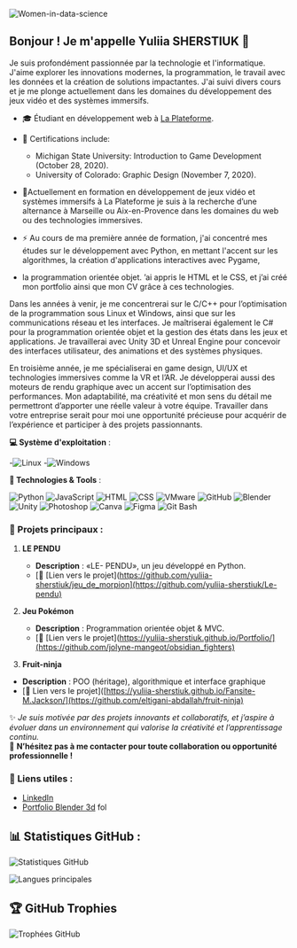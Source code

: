 
![Women-in-data-science](https://github.com/user-attachments/assets/f17da304-ac65-49a5-9cb5-2ade501be0ef)

## Bonjour ! Je m'appelle Yuliia SHERSTIUK  👋
Je suis profondément passionnée par la technologie et l'informatique. J'aime explorer les innovations modernes, la programmation, le travail avec les données et la création de solutions impactantes.
J'ai suivi divers cours et je me plonge actuellement dans les domaines du développement  des jeux vidéo et des systèmes immersifs. 


- 🎓 Étudiant en développement web à  [La Plateforme](https://laplateforme.io).
- 📜 Certifications include:
    * Michigan State University: Introduction to Game Development (October 28, 2020).
    * University of Colorado: Graphic Design (November 7, 2020).

- 🌟Actuellement en formation en développement de jeux vidéo et systèmes immersifs à La Plateforme je suis à la recherche d’une alternance à Marseille ou Aix-en-Provence dans les domaines du web ou des technologies immersives. 

- ⚡ Au cours de ma première année de formation, j'ai concentré mes études sur le développement avec Python, en mettant l'accent sur les algorithmes, la création d'applications interactives avec Pygame,
-  la programmation orientée objet. ’ai appris le HTML et le CSS, et j’ai créé mon portfolio ainsi que mon CV grâce à ces technologies.

Dans les années à venir, je me concentrerai sur le C/C++ pour l’optimisation de la programmation sous Linux et Windows, ainsi que sur les communications réseau et les interfaces. Je maîtriserai également le C# pour la programmation orientée objet et la gestion des états dans les jeux et applications. Je travaillerai avec Unity 3D et Unreal Engine pour concevoir des interfaces utilisateur, des animations et des systèmes physiques.

En troisième année, je me spécialiserai en game design, UI/UX et technologies immersives comme la VR et l’AR. Je développerai aussi des moteurs de rendu graphique avec un accent sur l’optimisation des performances. Mon adaptabilité, ma créativité et mon sens du détail me permettront d’apporter une réelle valeur à votre équipe. Travailler dans votre entreprise serait pour moi une opportunité précieuse pour acquérir de l’expérience et participer à des projets passionnants.




**💻 Système d'exploitation** :

-![Linux](https://img.shields.io/badge/OS-Linux-FCC624?style=flat-square&logo=linux&logoColor=black)
-![Windows](https://img.shields.io/badge/OS-Windows-0078D6?style=flat-square&logo=windows&logoColor=white)

**🔧 Technologies & Tools** :

![Python](https://img.shields.io/badge/Code-Python-3776AB?style=flat-square&logo=python&logoColor=white)
![JavaScript](https://img.shields.io/badge/Code-JavaScript-F7DF1E?style=flat-square&logo=javascript&logoColor=black)
![HTML](https://img.shields.io/badge/-HTML-orange?style=flat&logo=html5)
![CSS](https://img.shields.io/badge/-CSS-blue?style=flat&logo=css3)
![VMware](https://img.shields.io/badge/Virtualization-VMware-607078?style=flat-square&logo=vmware&logoColor=white)
![GitHub](https://img.shields.io/badge/Version%20Control-GitHub-181717?style=flat-square&logo=github&logoColor=white)
![Blender](https://img.shields.io/badge/3D-Blender-F5792A?style=flat-square&logo=blender&logoColor=white)
![Unity](https://img.shields.io/badge/Game%20Engine-Unity-000000?style=flat-square&logo=unity&logoColor=white)
![Photoshop](https://img.shields.io/badge/Design-Photoshop-31A8FF?style=flat-square&logo=adobe-photoshop&logoColor=white)
![Canva](https://img.shields.io/badge/Design-Canva-00C4CC?style=flat-square&logo=canva&logoColor=white)
![Figma](https://img.shields.io/badge/Design-Figma-F24E1E?style=flat-square&logo=figma&logoColor=white)
![Git Bash](https://img.shields.io/badge/Terminal-Git%20Bash-4EAA25?style=flat-square&logo=git&logoColor=white)


### 🚀 Projets principaux :
1. **LE PENDU** 
   - **Description** : «LE- PENDU», un jeu développé en Python.  
   - [🔗 [Lien vers le projet](https://github.com/yuliia-sherstiuk/jeu_de_morpion](https://github.com/yuliia-sherstiuk/Le-pendu)
       
2. **Jeu Pokémon**  
   - **Description** : Programmation orientée objet & MVC.  
   - [🔗 [Lien vers le projet](https://yuliia-sherstiuk.github.io/Portfolio/](https://github.com/jolyne-mangeot/obsidian_fighters)
     
  3. **Fruit-ninja**  
   - **Description** : POO (héritage), algorithmique et interface graphique 
   - [🔗 Lien vers le projet]([https://yuliia-sherstiuk.github.io/Fansite-M.Jackson/](https://github.com/eltigani-abdallah/fruit-ninja)


     
✨ _Je suis motivée par des projets innovants et collaboratifs, et j’aspire à évoluer dans un environnement qui valorise la créativité et l’apprentissage continu._  
🤝 **N’hésitez pas à me contacter pour toute collaboration ou opportunité professionnelle !**


### 🔗 Liens utiles :
- [LinkedIn](https://www.linkedin.com/in/%D1%8E%D0%BB%D0%B8%D1%8F-%D1%88%D0%B5%D1%80%D1%81%D1%82%D1%8E%D0%BA-bb45b3201/?trk=eml-email_network_conversations_01-header-0-profile_glimmer)
- [Portfolio Blender 3d](https://www.instagram.com/3d.d_yuliia_sherstiuk/)
fol




## 📊 Statistiques GitHub :
![Statistiques GitHub](https://github-readme-stats.vercel.app/api?username=yuliia-sherstiuk&show_icons=true&theme=radical)

![Langues principales](https://github-readme-stats.vercel.app/api/top-langs/?username=yuliia-sherstiuk&layout=compact&theme=radical)

## 🏆 GitHub Trophies

![Trophées GitHub](https://github-profile-trophy.vercel.app/?username=yuliia-sherstiuk&theme=radical&no-frame=true&margin-w=15)


<!--
**yuliia-sherstiuk/yuliia-sherstiuk** is a ✨ _special_ ✨ repository because its `README.md` (this file) appears on your GitHub profile.


### 🛠️ Compétences principales :
- **Langages** :  PYTHON | C++ |  HTML | CSS | JavaScript 
- **Frameworks** : Bootstrap | React (en apprentissage)
- **Outils** : Git | GitHub | VS Code
- **Autres** : Responsive design, UI/UX, systèmes immersifs






Here are some ideas to get you started:

- 🔭 I’m currently working on ...
- 🌱 I’m currently learning ...
- 👯 I’m looking to collaborate on ...
- 🤔 I’m looking for help with ...
- 💬 Ask me about ...
- 📫 How to reach me: ...
- 😄 Pronouns: ...
- ⚡ Fun fact: ...
-->
